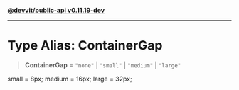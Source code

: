 [**@devvit/public-api v0.11.19-dev**](../../../../../../README.md)

---

# Type Alias: ContainerGap

> **ContainerGap** = `"none"` \| `"small"` \| `"medium"` \| `"large"`

small = 8px;
medium = 16px;
large = 32px;
